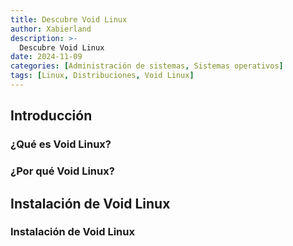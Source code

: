 ```yaml
---
title: Descubre Void Linux
author: Xabierland
description: >-
  Descubre Void Linux
date: 2024-11-09
categories: [Administración de sistemas, Sistemas operativos]
tags: [Linux, Distribuciones, Void Linux]
---
```


## Introducción

### ¿Qué es Void Linux?

### ¿Por qué Void Linux?

## Instalación de Void Linux

### Instalación de Void Linux

### 